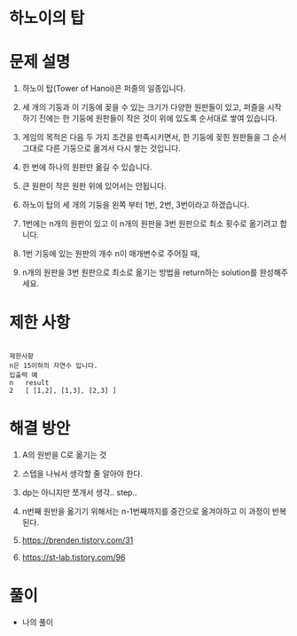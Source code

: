 # 하노이의 탑

# 문제 설명

1. 하노이 탑(Tower of Hanoi)은 퍼즐의 일종입니다.

2. 세 개의 기둥과 이 기동에 꽂을 수 있는 크기가 다양한 원판들이 있고, 퍼즐을 시작하기 전에는 한 기둥에 원판들이 작은 것이 위에 있도록 순서대로 쌓여 있습니다.

3. 게임의 목적은 다음 두 가지 조건을 만족시키면서, 한 기둥에 꽂힌 원판들을 그 순서 그대로 다른 기둥으로 옮겨서 다시 쌓는 것입니다.

4. 한 번에 하나의 원판만 옮길 수 있습니다.

5. 큰 원판이 작은 원판 위에 있어서는 안됩니다.

6. 하노이 탑의 세 개의 기둥을 왼쪽 부터 1번, 2번, 3번이라고 하겠습니다.

7. 1번에는 n개의 원판이 있고 이 n개의 원판을 3번 원판으로 최소 횟수로 옮기려고 합니다.

7. 1번 기둥에 있는 원판의 개수 n이 매개변수로 주어질 때,

8. n개의 원판을 3번 원판으로 최소로 옮기는 방법을 return하는 solution를 완성해주세요.

# 제한 사항

```

제한사항
n은 15이하의 자연수 입니다.
입출력 예
n	result
2	[ [1,2], [1,3], [2,3] ]

```
# 해결 방안

1. A의 원반을 C로 옮기는 것

2. 스텝을 나눠서 생각할 줄 알아야 한다.

3. dp는 아니지만 쪼개서 생각.. step.. 

4. n번째 원반을 옮기기 위해서는 n-1번째까지를 중간으로 옮겨야하고 이 과정이 반복된다.

1. https://brenden.tistory.com/31

2. https://st-lab.tistory.com/96

# 풀이

- 나의 풀이

```

```